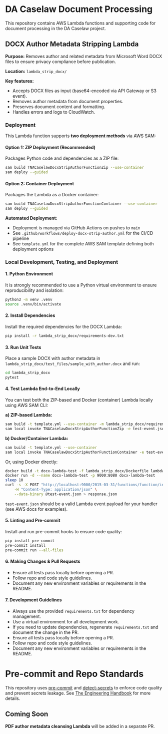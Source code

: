 # DA Caselaw Document Processing

This repository contains AWS Lambda functions and supporting code for document processing in the DA Caselaw project.

## DOCX Author Metadata Stripping Lambda

**Purpose:**
Removes author and related metadata from Microsoft Word DOCX files to ensure privacy compliance before publication.

**Location:** `lambda_strip_docx/`

**Key features:**

- Accepts DOCX files as input (base64-encoded via API Gateway or S3 event).
- Removes author metadata from document properties.
- Preserves document content and formatting.
- Handles errors and logs to CloudWatch.

### Deployment

This Lambda function supports **two deployment methods** via AWS SAM:

#### Option 1: ZIP Deployment (Recommended)

Packages Python code and dependencies as a ZIP file:

```sh
sam build TNACaselawDocxStripAuthorFunctionZip --use-container
sam deploy --guided
```

#### Option 2: Container Deployment

Packages the Lambda as a Docker container:

```sh
sam build TNACaselawDocxStripAuthorFunctionContainer --use-container
sam deploy --guided
```

**Automated Deployment:**

- Deployment is managed via GitHub Actions on pushes to `main`
- See `.github/workflows/deploy-docx-strip-author.yml` for the CI/CD pipeline
- See `template.yml` for the complete AWS SAM template defining both deployment options

### Local Development, Testing, and Deployment

#### 1. Python Environment

It is strongly recommended to use a Python virtual environment to ensure reproducibility and isolation:

```sh
python3 -m venv .venv
source .venv/bin/activate
```

#### 2. Install Dependencies

Install the required dependencies for the DOCX Lambda:

```sh
pip install -r lambda_strip_docx/requirements-dev.txt
```

#### 3. Run Unit Tests

Place a sample DOCX with author metadata in `lambda_strip_docx/test_files/sample_with_author.docx` and run:

```sh
cd lambda_strip_docx
pytest
```

#### 4. Test Lambda End-to-End Locally

You can test both the ZIP-based and Docker (container) Lambda locally using AWS SAM CLI:

**a) ZIP-based Lambda:**

```sh
sam build -t template.yml --use-container -m lambda_strip_docx/requirements.txt
sam local invoke TNACaselawDocxStripAuthorFunctionZip -e test-event.json
```

**b) Docker/Container Lambda:**

```sh
sam build -t template.yml --use-container
sam local invoke TNACaselawDocxStripAuthorFunctionContainer -e test-event.json
```

Or, using Docker directly:

```sh
docker build -t docx-lambda-test -f lambda_strip_docx/Dockerfile lambda_strip_docx/
docker run -d --name docx-lambda-test -p 9000:8080 docx-lambda-test
sleep 10
curl -s -X POST "http://localhost:9000/2015-03-31/functions/function/invocations" \
	-H "Content-Type: application/json" \
	--data-binary @test-event.json > response.json
```

`test-event.json` should be a valid Lambda event payload for your handler (see AWS docs for examples).

#### 5. Linting and Pre-commit

Install and run pre-commit hooks to ensure code quality:

```sh
pip install pre-commit
pre-commit install
pre-commit run --all-files
```

#### 6. Making Changes & Pull Requests

- Ensure all tests pass locally before opening a PR.
- Follow repo and code style guidelines.
- Document any new environment variables or requirements in the README.

#### 7. Development Guidelines

- Always use the provided `requirements.txt` for dependency management.
- Use a virtual environment for all development work.
- If you need to update dependencies, regenerate `requirements.txt` and document the change in the PR.
- Ensure all tests pass locally before opening a PR.
- Follow repo and code style guidelines.
- Document any new environment variables or requirements in the README.

# Pre-commit and Repo Standards

This repository uses [pre-commit](https://pre-commit.com/) and [detect-secrets](https://github.com/Yelp/detect-secrets) to enforce code quality and prevent secrets leakage. See [The Engineering Handbook](https://national-archives.atlassian.net/wiki/spaces/DAAE/pages/47775767/Engineering+Handbook) for more details.

## Coming Soon

**PDF author metadata cleansing Lambda** will be added in a separate PR.
